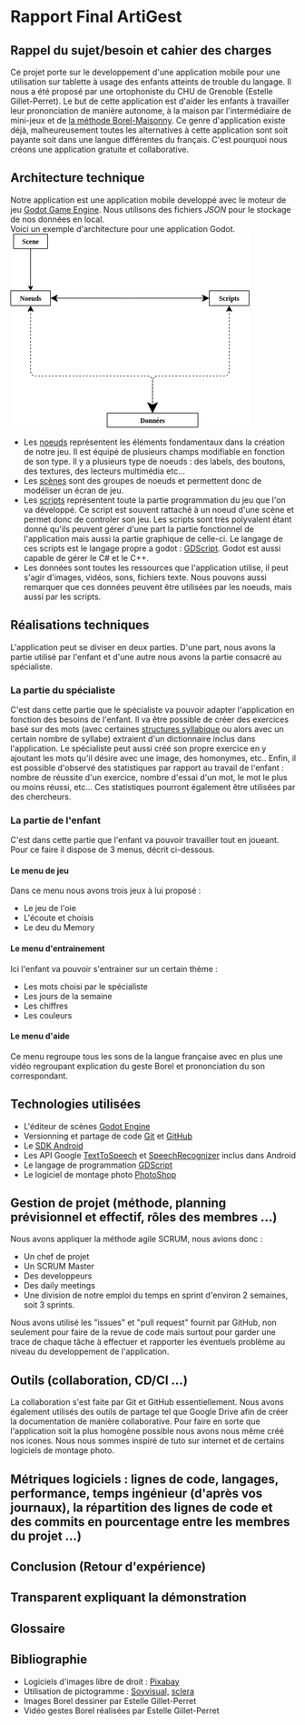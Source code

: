 # Rapport Final ArtiGest

## Rappel du sujet/besoin et cahier des charges
Ce projet porte sur le developpement d'une application mobile pour une utilisation sur tablette à usage des enfants atteints de trouble du langage.
Il nous a été proposé par une ortophoniste du CHU de Grenoble (Estelle Gillet-Perret).
Le but de cette application est d'aider les enfants à travailler leur prononciation de manière autonome, à la maison par l'intermédiaire de mini-jeux et de [la méthode Borel-Maisonny](https://fr.wikipedia.org/wiki/M%C3%A9thode_Borel-Maisonny).
Ce genre d'application existe déjà, malheureusement toutes les alternatives à cette application sont soit payante soit dans une langue différentes du français. C'est pourquoi nous créons une application gratuite et collaborative.

## Architecture technique
Notre application est une application mobile developpé avec le moteur de jeu [Godot Game Engine](https://godotengine.org).
Nous utilisons des fichiers *JSON* pour le stockage de nos données en local.  
Voici un exemple d'architecture pour une application Godot.  
![](https://github.com/WriteInGesturesProject/docs/blob/master/Images/Architecture.png)  

- Les [noeuds](http://docs.godotengine.org/fr/latest/getting_started/step_by_step/scenes_and_nodes.html#nodes) représentent les éléments fondamentaux dans la création de notre jeu. Il est équipé de plusieurs champs modifiable en fonction de son type. Il y a plusieurs type de noeuds : des labels, des boutons, des textures, des lecteurs multimédia etc...  
- Les [scènes](http://docs.godotengine.org/fr/latest/getting_started/step_by_step/scenes_and_nodes.html#scenes) sont des groupes de noeuds et permettent donc de modéliser un écran de jeu.  
- Les [scripts](https://docs.godotengine.org/fr/latest/getting_started/scripting/visual_script/getting_started.html) représentent toute la partie programmation du jeu que l'on va développé. Ce script est souvent rattaché à un noeud d'une scène et permet donc de controler son jeu. Les scripts sont très polyvalent étant donné qu'ils peuvent gérer d'une part la partie fonctionnel de l'application mais aussi la partie graphique de celle-ci.  Le langage de ces scripts est le langage propre a godot : [GDScript](https://docs.godotengine.org/fr/latest/getting_started/scripting/gdscript/gdscript_advanced.html). Godot est aussi capable de gérer le C# et le C++.
- Les données sont toutes les ressources que l'application utilise, il peut s'agir d'images, vidéos, sons, fichiers texte. Nous pouvons aussi remarquer que ces données peuvent être utilisées par les noeuds, mais aussi par les scripts.


## Réalisations techniques
L'application peut se diviser en deux parties. D'une part, nous avons la partie utilisé par l'enfant et d'une autre nous avons la partie consacré au spécialiste.


### La partie du spécialiste
C'est dans cette partie que le spécialiste va pouvoir adapter l'application en fonction des besoins de l'enfant. Il va être possible de créer des exercices basé sur des mots (avec certaines [structures syllabique](https://www.sfu.ca/fren270/phonologie/page4_7.html) ou alors avec un certain nombre de syllabe) extraient d'un dictionnaire inclus dans l'application. Le spécialiste peut aussi créé son propre exercice en y ajoutant les mots qu'il désire avec une image, des homonymes, etc..
Enfin, il est possible d'observé des statistiques par rapport au travail de l'enfant : nombre de réussite d'un exercice, nombre d'essai d'un mot, le mot le plus ou moins réussi, etc... Ces statistiques pourront également être utilisées par des chercheurs.


### La partie de l'enfant
C'est dans cette partie que l'enfant va pouvoir travailler tout en joueant. Pour ce faire il dispose de 3 menus, décrit ci-dessous. 

#### Le menu de jeu
Dans ce menu nous avons trois jeux à lui proposé :
- Le jeu de l'oie
- L'écoute et choisis
- Le deu du Memory


#### Le menu d'entrainement
Ici l'enfant va pouvoir s'entrainer sur un certain thème :
- Les mots choisi par le spécialiste
- Les jours de la semaine
- Les chiffres
- Les couleurs


#### Le menu d'aide
Ce menu regroupe tous les sons de la langue française avec en plus une vidéo regroupant explication du geste Borel et prononciation du son correspondant.


## Technologies utilisées
- L'éditeur de scènes [Godot Engine](https://godotengine.org/)
- Versionning et partage de code [Git](https://git-scm.com/) et [GitHub](https://github.com/)
- Le [SDK Android](https://developer.android.com/studio)
- Les API Google [TextToSpeech](https://developer.android.com/reference/android/speech/tts/TextToSpeech) et [SpeechRecognizer](https://developer.android.com/reference/android/speech/SpeechRecognizer) inclus dans Android
- Le langage de programmation [GDScript](https://docs.godotengine.org/fr/latest/getting_started/scripting/gdscript/gdscript_basics.html)
- Le logiciel de montage photo [PhotoShop](https://www.adobe.com/fr/products/photoshop.html)


## Gestion de projet (méthode, planning prévisionnel et effectif, rôles des membres ...)
Nous avons appliquer la méthode agile SCRUM, nous avions donc :  
- Un chef de projet
- Un SCRUM Master
- Des developpeurs
- Des daily meetings
- Une division de notre emploi du temps en sprint d'environ 2 semaines, soit 3 sprints.

Nous avons utilisé les "issues" et "pull request" fournit par GitHub, non seulement pour faire de la revue de code mais surtout pour garder une trace de chaque tâche à effectuer et rapporter les éventuels problème au niveau du developpement de l'application.

## Outils (collaboration, CD/CI ...)
La collaboration s'est faite par Git et GitHub essentiellement. Nous avons également utilisés des outils de partage tel que Google Drive afin de créer la documentation de manière collaborative.
Pour faire en sorte que l'application soit la plus homogène possible nous avons nous même créé nos icones. Nous nous sommes inspiré de tuto sur internet et de certains logiciels de montage photo.


## Métriques logiciels : lignes de code, langages, performance, temps ingénieur (d'après vos journaux), la répartition des lignes de code et des commits en pourcentage entre les membres du projet ...)



## Conclusion (Retour d'expérience)


## Transparent expliquant la démonstration


## Glossaire


## Bibliographie
- Logiciels d'images libre de droit : [Pixabay](https://pixabay.com/fr/)
- Utilisation de pictogramme : [Soyvisual,](https://www.soyvisual.org/?photos=2&sheets=2&materials=2&material_content=All&material_activity=All&material_lang=All&app=2&app_content=All&app_activity=All&app_level=All&search=1&query=adjetivo)
[sclera](https://www.sclera.be/fr/picto/copyright)
- Images Borel dessiner par Estelle Gillet-Perret
- Vidéo gestes Borel réalisées par Estelle Gillet-Perret



